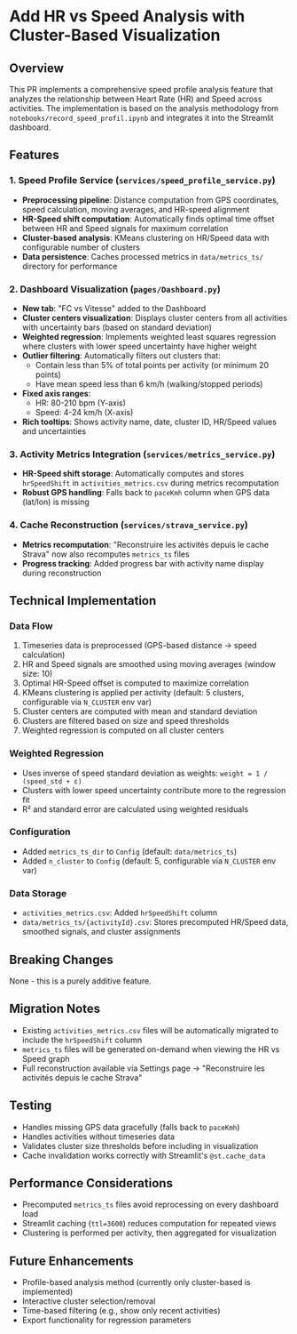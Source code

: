 # Add HR vs Speed Analysis with Cluster-Based Visualization

## Overview

This PR implements a comprehensive speed profile analysis feature that analyzes the relationship between Heart Rate (HR) and Speed across activities. The implementation is based on the analysis methodology from `notebooks/record_speed_profil.ipynb` and integrates it into the Streamlit dashboard.

## Features

### 1. Speed Profile Service (`services/speed_profile_service.py`)
- **Preprocessing pipeline**: Distance computation from GPS coordinates, speed calculation, moving averages, and HR-speed alignment
- **HR-Speed shift computation**: Automatically finds optimal time offset between HR and Speed signals for maximum correlation
- **Cluster-based analysis**: KMeans clustering on HR/Speed data with configurable number of clusters
- **Data persistence**: Caches processed metrics in `data/metrics_ts/` directory for performance

### 2. Dashboard Visualization (`pages/Dashboard.py`)
- **New tab**: "FC vs Vitesse" added to the Dashboard
- **Cluster centers visualization**: Displays cluster centers from all activities with uncertainty bars (based on standard deviation)
- **Weighted regression**: Implements weighted least squares regression where clusters with lower speed uncertainty have higher weight
- **Outlier filtering**: Automatically filters out clusters that:
  - Contain less than 5% of total points per activity (or minimum 20 points)
  - Have mean speed less than 6 km/h (walking/stopped periods)
- **Fixed axis ranges**: 
  - HR: 80-210 bpm (Y-axis)
  - Speed: 4-24 km/h (X-axis)
- **Rich tooltips**: Shows activity name, date, cluster ID, HR/Speed values and uncertainties

### 3. Activity Metrics Integration (`services/metrics_service.py`)
- **HR-Speed shift storage**: Automatically computes and stores `hrSpeedShift` in `activities_metrics.csv` during metrics recomputation
- **Robust GPS handling**: Falls back to `paceKmh` column when GPS data (lat/lon) is missing

### 4. Cache Reconstruction (`services/strava_service.py`)
- **Metrics recomputation**: "Reconstruire les activités depuis le cache Strava" now also recomputes `metrics_ts` files
- **Progress tracking**: Added progress bar with activity name display during reconstruction

## Technical Implementation

### Data Flow
1. Timeseries data is preprocessed (GPS-based distance → speed calculation)
2. HR and Speed signals are smoothed using moving averages (window size: 10)
3. Optimal HR-Speed offset is computed to maximize correlation
4. KMeans clustering is applied per activity (default: 5 clusters, configurable via `N_CLUSTER` env var)
5. Cluster centers are computed with mean and standard deviation
6. Clusters are filtered based on size and speed thresholds
7. Weighted regression is computed on all cluster centers

### Weighted Regression
- Uses inverse of speed standard deviation as weights: `weight = 1 / (speed_std + ε)`
- Clusters with lower speed uncertainty contribute more to the regression fit
- R² and standard error are calculated using weighted residuals

### Configuration
- Added `metrics_ts_dir` to `Config` (default: `data/metrics_ts`)
- Added `n_cluster` to `Config` (default: 5, configurable via `N_CLUSTER` env var)

### Data Storage
- `activities_metrics.csv`: Added `hrSpeedShift` column
- `data/metrics_ts/{activityId}.csv`: Stores precomputed HR/Speed data, smoothed signals, and cluster assignments

## Breaking Changes

None - this is a purely additive feature.

## Migration Notes

- Existing `activities_metrics.csv` files will be automatically migrated to include the `hrSpeedShift` column
- `metrics_ts` files will be generated on-demand when viewing the HR vs Speed graph
- Full reconstruction available via Settings page → "Reconstruire les activités depuis le cache Strava"

## Testing

- Handles missing GPS data gracefully (falls back to `paceKmh`)
- Handles activities without timeseries data
- Validates cluster size thresholds before including in visualization
- Cache invalidation works correctly with Streamlit's `@st.cache_data`

## Performance Considerations

- Precomputed `metrics_ts` files avoid reprocessing on every dashboard load
- Streamlit caching (`ttl=3600`) reduces computation for repeated views
- Clustering is performed per activity, then aggregated for visualization

## Future Enhancements

- Profile-based analysis method (currently only cluster-based is implemented)
- Interactive cluster selection/removal
- Time-based filtering (e.g., show only recent activities)
- Export functionality for regression parameters

